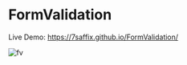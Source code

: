 # FormValidation
Live Demo: https://7saffix.github.io/FormValidation/


![fv](https://github.com/7saffix/FormValidation/assets/130651861/cc11f821-6ea5-43a8-91bb-91cf0f8276bb)

